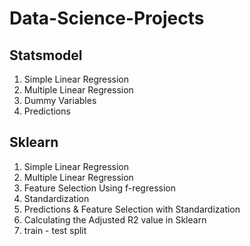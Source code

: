 # Data-Science-Projects

## Statsmodel

1. Simple Linear Regression
2. Multiple Linear Regression
3. Dummy Variables
4. Predictions

## Sklearn

1. Simple Linear Regression
2. Multiple Linear Regression
3. Feature Selection Using f-regression
4. Standardization
5. Predictions & Feature Selection with Standardization
6. Calculating the Adjusted R2 value in Sklearn
7. train - test split
